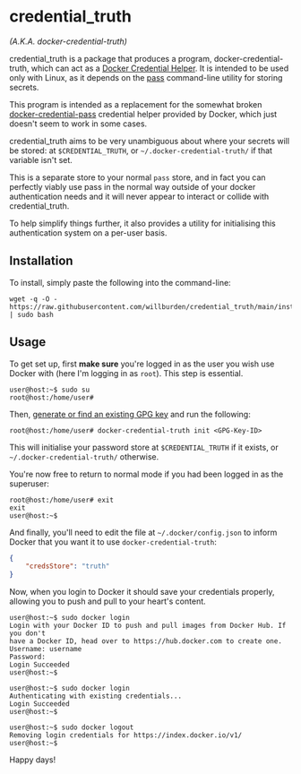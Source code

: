 # credential_truth
*(A.K.A. docker-credential-truth)*

credential_truth is a package that produces a program, docker-credential-truth,
which can act as a [Docker Credential Helper]. It is intended to be
used only with Linux, as it depends on the [pass] command-line
utility for storing secrets.

This program is intended as a replacement for the somewhat broken
[docker-credential-pass] credential helper provided by Docker, which just
doesn't seem to work in some cases.

credential_truth aims to be very unambiguous about where your secrets will be
stored: at `$CREDENTIAL_TRUTH`, or `~/.docker-credential-truth/` if that variable
isn't set.

This is a separate store to your normal `pass` store, and in fact you can perfectly
viably use pass in the normal way outside of your docker authentication needs
and it will never appear to interact or collide with credential_truth.

To help simplify things further, it also provides a utility for initialising
this authentication system on a per-user basis.

## Installation

To install, simply paste the following into the command-line:

```console
wget -q -O - https://raw.githubusercontent.com/willburden/credential_truth/main/install.sh | sudo bash
```

## Usage

To get set up, first **make sure** you're logged in as the user you wish use
Docker with (here I'm logging in as `root`). This step is essential.

```console
user@host:~$ sudo su
root@host:/home/user# 
```

Then, [generate or find an existing GPG key][getting a GPG key] and run the following:

```console
root@host:/home/user# docker-credential-truth init <GPG-Key-ID>
```

This will initialise your password store at
`$CREDENTIAL_TRUTH` if it exists, or `~/.docker-credential-truth/` otherwise.

You're now free to return to normal mode if you had been logged in as the 
superuser:

```console
root@host:/home/user# exit
exit
user@host:~$ 
```

And finally, you'll need to edit the file at `~/.docker/config.json` to inform Docker
that you want it to use `docker-credential-truth`:

```json
{
    "credsStore": "truth"
}
```

Now, when you login to Docker it should save your credentials properly,
allowing you to push and pull to your heart's content.

```console
user@host:~$ sudo docker login
Login with your Docker ID to push and pull images from Docker Hub. If you don't
have a Docker ID, head over to https://hub.docker.com to create one.
Username: username
Password: 
Login Succeeded
user@host:~$ 
```
```console
user@host:~$ sudo docker login
Authenticating with existing credentials...
Login Succeeded
user@host:~$ 
```
```console
user@host:~$ sudo docker logout
Removing login credentials for https://index.docker.io/v1/
user@host:~$
```

Happy days!

[Docker Credential Helper]: https://github.com/docker/docker-credential-helpers
[pass]: https://www.passwordstore.org/
[docker-credential-pass]: https://github.com/docker/docker-credential-helpers/releases/latest
[getting a GPG key]: https://docs.github.com/en/authentication/managing-commit-signature-verification/checking-for-existing-gpg-keys
